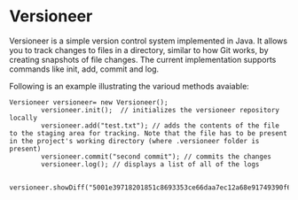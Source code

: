# Versioneer

Versioneer is a simple version control system implemented in Java. It allows you to track changes to files in a directory, similar to how Git works, by creating snapshots of file changes. The current implementation supports commands like init, add, commit and log.

Following is an example illustrating the varioud methods avaiable:

```
Versioneer versioneer= new Versioneer();
		versioneer.init();	// initializes the versioneer repository locally
		versioneer.add("test.txt");	// adds the contents of the file to the staging area for tracking. Note that the file has to be present in the project's working directory (where .versioneer folder is present)
		versioneer.commit("second commit"); // commits the changes
		versioneer.log(); // displays a list of all of the logs
		
		versioneer.showDiff("5001e39718201851c8693353ce66daa7ec12a68e91749390f69e0680e6cb4cc0","7d89aa2d5507f16e77c7f26d513b2433ddfeb287cdaef11f19d23cd5ef94180e");
